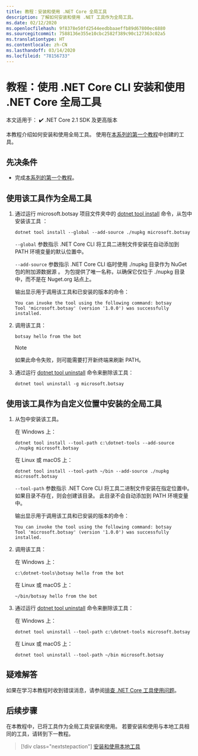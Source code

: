 ```yaml
---
title: 教程：安装和使用 .NET Core 全局工具
description: 了解如何安装和使用 .NET 工具作为全局工具。
ms.date: 02/12/2020
ms.openlocfilehash: 9f8378e50fd2544eedbbaaeffb89d67800ec6880
ms.sourcegitcommit: 7588136e355e10cbc2582f389c90c127363c02a5
ms.translationtype: HT
ms.contentlocale: zh-CN
ms.lasthandoff: 03/14/2020
ms.locfileid: "78156733"
---
```

# <a name="tutorial-install-and-use-a-net-core-global-tool-using-the-net-core-cli"></a>教程：使用 .NET Core CLI 安装和使用 .NET Core 全局工具

 本文适用于： ✔️ .NET Core 2.1 SDK 及更高版本

本教程介绍如何安装和使用全局工具。 使用在[本系列的第一个教程](global-tools-how-to-create.md)中创建的工具。

## <a name="prerequisites"></a>先决条件

* 完成[本系列的第一个教程](global-tools-how-to-create.md)。

## <a name="use-the-tool-as-a-global-tool"></a>使用该工具作为全局工具

1. 通过运行 microsoft.botsay 项目文件夹中的 [dotnet tool install](dotnet-tool-install.md) 命令，从包中安装该工具  ：

   ```dotnetcli
   dotnet tool install --global --add-source ./nupkg microsoft.botsay
   ```

   `--global` 参数指示 .NET Core CLI 将工具二进制文件安装在自动添加到 PATH 环境变量的默认位置中。

   `--add-source` 参数指示 .NET Core CLI 临时使用 ./nupkg 目录作为 NuGet 包的附加源数据源  。 为包提供了唯一名称，以确保它仅位于 ./nupkg  目录中，而不是在 Nuget.org 站点上。

   输出显示用于调用该工具和已安装的版本的命令：

   ```console
   You can invoke the tool using the following command: botsay
   Tool 'microsoft.botsay' (version '1.0.0') was successfully installed.
   ```

1. 调用该工具：

   ```console
   botsay hello from the bot
   ```

   > [!NOTE]
   > 如果此命令失败，则可能需要打开新终端来刷新 PATH。

1. 通过运行 [dotnet tool uninstall](dotnet-tool-uninstall.md) 命令来删除该工具：

   ```dotnetcli
   dotnet tool uninstall -g microsoft.botsay
   ```

## <a name="use-the-tool-as-a-global-tool-installed-in-a-custom-location"></a>使用该工具作为自定义位置中安装的全局工具

1. 从包中安装该工具。

   在 Windows 上：

   ```dotnetcli
   dotnet tool install --tool-path c:\dotnet-tools --add-source ./nupkg microsoft.botsay
   ```

   在 Linux 或 macOS 上：

   ```dotnetcli
   dotnet tool install --tool-path ~/bin --add-source ./nupkg microsoft.botsay
   ```

   `--tool-path` 参数指示 .NET Core CLI 将工具二进制文件安装在指定位置中。 如果目录不存在，则会创建该目录。 此目录不会自动添加到 PATH 环境变量中。

   输出显示用于调用该工具和已安装的版本的命令：

   ```console
   You can invoke the tool using the following command: botsay
   Tool 'microsoft.botsay' (version '1.0.0') was successfully installed.
   ```

1. 调用该工具：

   在 Windows 上：

   ```console
   c:\dotnet-tools\botsay hello from the bot
   ```

   在 Linux 或 macOS 上：

   ```console
   ~/bin/botsay hello from the bot
   ```

1. 通过运行 [dotnet tool uninstall](dotnet-tool-uninstall.md) 命令来删除该工具：

   在 Windows 上：

   ```dotnetcli
   dotnet tool uninstall --tool-path c:\dotnet-tools microsoft.botsay
   ```

   在 Linux 或 macOS 上：

   ```dotnetcli
   dotnet tool uninstall --tool-path ~/bin microsoft.botsay
   ```

## <a name="troubleshoot"></a>疑难解答

如果在学习本教程时收到错误消息，请参阅[排查 .NET Core 工具使用问题](troubleshoot-usage-issues.md)。

## <a name="next-steps"></a>后续步骤

在本教程中，已将工具作为全局工具安装和使用。 若要安装和使用与本地工具相同的工具，请转到下一教程。

> [!div class="nextstepaction"]
> [安装和使用本地工具](local-tools-how-to-use.md)
